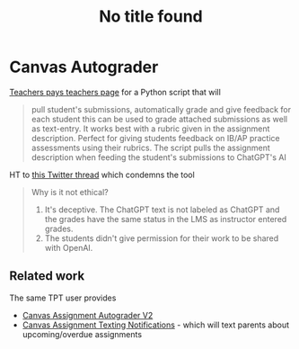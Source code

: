 ﻿---
title: No title found
---
<!--
 Copyright (C) 2023 David Jones
 
 This file is part of memex.
 
 memex is free software: you can redistribute it and/or modify
 it under the terms of the GNU General Public License as published by
 the Free Software Foundation, either version 3 of the License, or
 (at your option) any later version.
 
 memex is distributed in the hope that it will be useful,
 but WITHOUT ANY WARRANTY; without even the implied warranty of
 MERCHANTABILITY or FITNESS FOR A PARTICULAR PURPOSE.  See the
 GNU General Public License for more details.
 
 You should have received a copy of the GNU General Public License
 along with memex.  If not, see <http://www.gnu.org/licenses/>.
-->

# Canvas Autograder  



[Teachers pays teachers page](https://www.teacherspayteachers.com/Product/Canvas-to-ChatGPT-Autograder-9325328?st=7cab7def3d32905b16aaa75e4654b33e) for a Python script that will 

> pull student's submissions, automatically grade and give feedback for each student
> this can be used to grade attached submissions as well as text-entry. It works best with a rubric given in the assignment description. Perfect for giving students feedback on IB/AP practice assessments using their rubrics. The script pulls the assignment description when feeding the student's submissions to ChatGPT's AI

HT to [this Twitter thread](https://twitter.com/EnglishOER/status/1661765302638764034) which condemns the tool 

> Why is it not ethical? 
> 1. It's deceptive. The ChatGPT text is not labeled as ChatGPT and the grades have the same status in the LMS as instructor entered grades. 
> 2. The students didn't give permission for their work to be shared with OpenAI.

## Related work 

The same TPT user provides

- [Canvas Assignment Autograder V2](https://www.teacherspayteachers.com/Product/Canvas-Assignment-Autograder-V2-9401265)
- [Canvas Assignment Texting Notifications](https://www.teacherspayteachers.com/Product/Canvas-Assignment-Texting-Notifications-9496630) - which will text parents about upcoming/overdue assignments